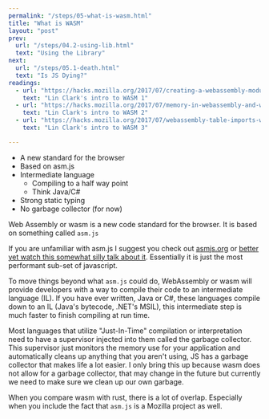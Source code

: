 ```yaml
---
permalink: "/steps/05-what-is-wasm.html"
title: "What is WASM"
layout: "post"
prev: 
  url: "/steps/04.2-using-lib.html"
  text: "Using the Library"
next: 
  url: "/steps/05.1-death.html"
  text: "Is JS Dying?"
readings:
  - url: "https://hacks.mozilla.org/2017/07/creating-a-webassembly-module-instance-with-javascript/"
    text: "Lin Clark's intro to WASM 1"
  - url: "https://hacks.mozilla.org/2017/07/memory-in-webassembly-and-why-its-safer-than-you-think/"
    text: "Lin Clark's intro to WASM 2"
  - url: "https://hacks.mozilla.org/2017/07/webassembly-table-imports-what-are-they/"
    text: "Lin Clark's intro to WASM 3"

---
```

<div class="presenting">
<ul>
<li>A new standard for the browser</li>
<li>Based on asm.js</li>
<li>Intermediate language
  <ul>
    <li>Compiling to a half way point</li>
    <li>Think Java/C#</li>
  </ul>
</li>
<li>Strong static typing</li>
<li>No garbage collector (for now)</li>
</ul>
</div>
<div class="explain">
<p>Web Assembly or wasm is a new code standard for the browser. It is based on something called <code>asm.js</code></p>
<p>If you are unfamiliar with asm.js I suggest you check out <a href="http://asmjs.org/" target="self">asmjs.org</a> or <a href="https://www.destroyallsoftware.com/talks/the-birth-and-death-of-javascript" target="self">better yet watch this somewhat silly talk about it</a>. Essentially it is just the most performant sub-set of javascript.</p>

<p>To move things beyond what <code>asm.js</code> could do, WebAssembly or wasm will provide developers with a way to compile their code to an intermediate language (IL). If you have ever written, Java or C#, these languages compile down to an IL (Java's bytecode, .NET's MSIL), this intermediate step is much faster to finish compiling at run time.</p>

<p>Most languages that utilize "Just-In-Time" compilation or interpretation need to have a supervisor injected into them called the garbage collector. This supervisor just monitors the memory use for your application and automatically cleans up anything that you aren't using, JS has a garbage collector that makes life a lot easier. I only bring this up because wasm does not allow for a garbage collector, that may change in the future but currently we need to make sure we clean up our own garbage.</p>

<p>When you compare wasm with rust, there is a lot of overlap. Especially when you include the fact that <code>asm.js</code> is a Mozilla project as well.</p>
</div>